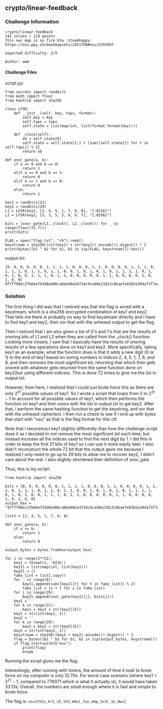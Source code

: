 ## **crypto/linear-feedback**

### **Challenge Information**

```
crypto/linear-feedback
142 solves / 119 points
this owc map is so fire btw :steamhappy: https://osu.ppy.sh/beatmapsets/2451798#osu/5355997

expected difficulty: 2/5

Author: wwm
```

#### **Challenge Files**

script.py:
```
from secrets import randbits
from math import floor
from hashlib import sha256

class LFSR:
    def __init__(self, key, taps, format):
        self.key = key
        self.taps = taps
        self.state = list(map(int, list(format.format(key))))
    
    def _clock(self):
        ob = self.state[0]
        self.state = self.state[1:] + [sum([self.state[t] for t in self.taps]) % 2]
        return ob

def xnor_gate(a, b):
    if a == 0 and b == 0:
        return 1
    elif a == 0 and b == 1:
        return 0
    elif a == 1 and b == 0:
        return 0
    else:
        return 1

key1 = randbits(21)
key2 = randbits(29)
L1 = LFSR(key1, [2, 4, 5, 1, 7, 9, 8], "{:021b}")
L2 = LFSR(key2, [5, 3, 5, 5, 9, 9, 7], "{:029b}")

bits = [xnor_gate(L1._clock(), L2._clock()) for _ in range(floor(72.7))]
print(bits)

FLAG = open("flag.txt", "rb").read()
keystream = sha256((str(key1) + str(key2)).encode()).digest() * 2
print(bytes([b1 ^ b2 for b1, b2 in zip(FLAG, keystream)]).hex())
```

output.txt:
```
[0, 0, 0, 0, 0, 0, 1, 1, 1, 1, 0, 0, 0, 1, 1, 0, 0, 0, 0, 1, 1, 1, 0, 1, 1, 1, 0, 1, 1, 0, 1, 1, 0, 0, 1, 0, 1, 0, 1, 0, 1, 1, 1, 1, 0, 1, 0, 1, 0, 0, 1, 1, 1, 0, 1, 1, 0, 0, 0, 0, 0, 1, 1, 0, 0, 0, 0, 1, 0, 1, 0, 0]
9f7f799ec2fb64e743d8ed06ca6be98e24724c9ca48e21013c8baefe83b5a304af3f7ad6c4cc64fa4380e854e8
```

### **Solution**

The first thing I did was that I noticed was that the flag is xored with a keystream, which is a sha256 encrypted combination of key1 and key2. That tells me there is probably no way to find keystream directly and I have to find key1 and key2, then xor that with the unhexed output to get the flag.

Then I noticed that I am also given a list of 0's and 1's that are the results of xnoring bits of L1 and L2 when they are called from the _clock() function. Looking more closely, I saw that I basically have the results of xnoring results of a few operations done on key1 and key2. More specifically, taking key1 as an example, what the function does is that it adds a new digit (0 or 1) to the end of key1 based on xoring numbers in indices 2, 4, 5, 1, 7, 9, and 8, and then removes the most significant bit, returning that which then gets xnored with whatever gets returned from the same function done on key2(but using different indices). This is done 72 times to give me the list in output.txt.

However, from here, I realized that I could just brute force this as there are only $2^{21}$ possible values of key1. So I wrote a script that loops from $0$ to $2^{21} - 1$ to account for all possible values of key1, which then performs the function on key1 and then xnors with the list in output.txt to get key2. After that, I perform the same hashing function to get the keystring, and xor that with the unhexed ciphertext. I then run a check to see if I end up with bytes that start with "osu" as that is the flag format for this ctf.

Note that I reconstruct key1 slightly differently than how the challenge script does it as I decided to not remove the most significant bit each time, but instead increase all the indices used to find the next digit by 1. I did this in order to keep the first 21 bits of key1 so I can use it more easily later. I also didn't reconstruct the whole 72 bit that the output gave me because I realized I only need to go up to 29 bits to allow me to recover key2, I didn't care about the rest. I also slightly shortened their definition of xnor_gate.

Thus, this is my script:
```
from hashlib import sha256

bits = [0, 0, 0, 0, 0, 0, 1, 1, 1, 1, 0, 0, 0, 1, 1, 0, 0, 0, 0, 1, 1, 1, 0, 1, 1, 1, 0, 1, 1, 0, 1, 1, 0, 0, 1, 0, 1, 0, 1, 0, 1, 1, 1, 1, 0, 1, 0, 1, 0, 0, 1, 1, 1, 0, 1, 1, 0, 0, 0, 0, 0, 1, 1, 0, 0, 0, 0, 1, 0, 1, 0, 0]
output_hex = "9f7f799ec2fb64e743d8ed06ca6be98e24724c9ca48e21013c8baefe83b5a304af3f7ad6c4cc64fa4380e854e8"

list1 = [2, 4, 5, 1, 7, 9, 8]

def xnor_gate(a, b):
    if a == b:
        return 1
    else:
        return 0

output_bytes = bytes.fromhex(output_hex)

for i in range(2**21):
    key1 = format(i, '021b')
    key1l = list(map(int, list(key1)))
    key2l = []
    fake_list = list1.copy()
    for _ in range(8):
        key1l.append(sum([key1l[t] for t in fake_list]) % 2)
        fake_list = [x + 1 for x in fake_list]
    for j in range(29):
        key2l.append(xnor_gate(key1l[j], bits[j]))
    key1 = ''
    for k in range(21):
        key1 = key1 + str(key1l[k])
    key1 = str(int(key1, 2))
    key2 = ''
    for k in range(29):
        key2 = key2 + str(key2l[k])
    key2 = str(int(key2, 2))
    keystream = sha256((key1 + key2).encode()).digest() * 2
    flag = bytes([b1 ^ b2 for b1, b2 in zip(output_bytes, keystream)])
    if flag.startswith(b"osu"):
        print(flag)
        break
```

Running the script gives me the flag.

Interestingly, after running with timers, the amount of time it took to brute force on my computer is only 12.70s. For worst case scenario (where key1 = $2^{21} - 1$, compared to $776071$ which is what it actually is), it would have taken 33.13s. Overall, the numbers are small enough where it is fast and simple to brute force.

The flag is: `osu{th1s_hr1_i5_th3_m0st_fun_m4p_3v3r_1n_0wc}`